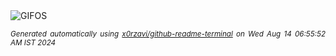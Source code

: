<div align="justify">
<picture>
    <source media="(prefers-color-scheme: dark)" srcset="https://i.ibb.co/gFxXGSV/output-gif.gif">
    <source media="(prefers-color-scheme: light)" srcset="https://i.ibb.co/gFxXGSV/output-gif.gif">
    <img alt="GIFOS" src="https://i.ibb.co/gFxXGSV/output-gif.gif">
</picture>

<sub><i>Generated automatically using [x0rzavi/github-readme-terminal](https://github.com/x0rzavi/github-readme-terminal) on Wed Aug 14 06:55:52 AM IST 2024</i></sub>

<!-- <details>
<summary>More details</summary>

</details> -->
</div>

<!-- Image deletion URL: https://ibb.co/Vpshdgm/f1f89f007996d1053f2b4187775380b8 -->
